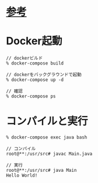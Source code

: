 # [参考](https://qiita.com/A-Kira/items/0dda255e00771f556e2a)

# Docker起動
```
// dockerビルド
% docker-compose build

// dockerをバックグラウンドで起動
% docker-compose up -d

// 確認
% docker-compose ps
```

# コンパイルと実行
```
% docker-compose exec java bash

// コンパイル
root@**:/usr/src# javac Main.java

// 実行
root@**:/usr/src# java Main
Hello World!
```
